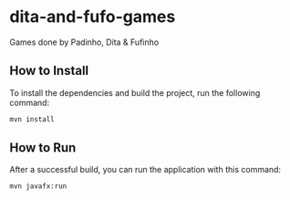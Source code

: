# dita-and-fufo-games
Games done by Padinho, Dita &amp; Fufinho

## How to Install

To install the dependencies and build the project, run the following command:

```bash
mvn install
```

## How to Run

After a successful build, you can run the application with this command:

```bash
mvn javafx:run
```

